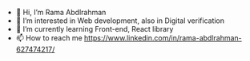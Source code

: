 - 👋 Hi, I’m Rama Abdlrahman
- 👀 I’m interested in Web development, also in Digital verification
- 🌱 I’m currently learning Front-end, React library
- 📫 How to reach me https://www.linkedin.com/in/rama-abdlrahman-627474217/

<!---
Rama1972001/Rama1972001 is a ✨ special ✨ repository because its `README.md` (this file) appears on your GitHub profile.
You can click the Preview link to take a look at your changes.
--->
